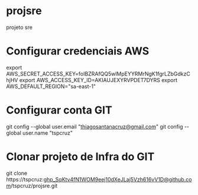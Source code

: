 # projsre
projeto sre

# Configurar credenciais AWS
export AWS_SECRET_ACCESS_KEY=foIBZRAfQQ5wlMpEYYRMrNgK1fgrLZbGdkzChjHV
export AWS_ACCESS_KEY_ID=AKIAUJEXYRVPDET7DYRS
export AWS_DEFAULT_REGION="sa-east-1"

# Configurar conta GIT
 git config --global user.email "thiagosantanacruz@gmail.com"
 git config --global user.name "tspcruz"

 # Clonar projeto de Infra do GIT
 git clone https://tspcruz: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@github.com/tspcruz/projsre.git